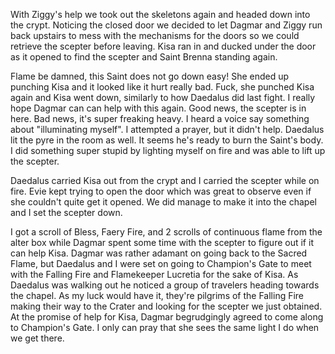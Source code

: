 With Ziggy's help we took out the skeletons again and headed down into the
crypt. Noticing the closed door we decided to let Dagmar and Ziggy run back
upstairs to mess with the mechanisms for the doors so we could retrieve the
scepter before leaving. Kisa ran in and ducked under the door as it opened to
find the scepter and Saint Brenna standing again.

Flame be damned, this Saint does not go down easy! She ended up punching Kisa
and it looked like it hurt really bad. Fuck, she punched Kisa again and Kisa
went down, similarly to how Daedalus did last fight. I really hope Dagmar can
can help with this again. Good news, the scepter is in here. Bad news, it's
super freaking heavy. I heard a voice say something about "illuminating
myself". I attempted a prayer, but it didn't help. Daedalus lit the pyre in the
room as well. It seems he's ready to burn the Saint's body. I did something
super stupid by lighting myself on fire and was able to lift up the scepter.

Daedalus carried Kisa out from the crypt and I carried the scepter while on
fire. Evie kept trying to open the door which was great to observe even if she
couldn't quite get it opened. We did manage to make it into the chapel and I
set the scepter down.

I got a scroll of Bless, Faery Fire, and 2 scrolls of continuous flame from the
alter box while Dagmar spent some time with the scepter to figure out if it can
help Kisa. Dagmar was rather adamant on going back to the Sacred Flame, but
Daedalus and I were set on going to Champion's Gate to meet with the Falling
Fire and Flamekeeper Lucretia for the sake of Kisa. As Daedalus was walking out
he noticed a group of travelers heading towards the chapel. As my luck would
have it, they're pilgrims of the Falling Fire making their way to the Crater
and looking for the scepter we just obtained. At the promise of help for Kisa,
Dagmar begrudgingly agreed to come along to Champion's Gate. I only can pray
that she sees the same light I do when we get there.
